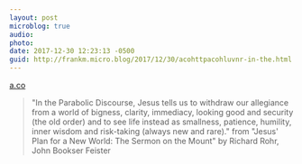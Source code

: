 ```yaml
---
layout: post
microblog: true
audio: 
photo: 
date: 2017-12-30 12:23:13 -0500
guid: http://frankm.micro.blog/2017/12/30/acohttpacohluvnr-in-the.html
---
```

 [a.co](http://a.co/0hLuVnR)

> "In the Parabolic Discourse, Jesus tells us to withdraw our allegiance from a world of bigness, clarity, immediacy, looking good and security (the old order) and to see life instead as smallness, patience, humility, inner wisdom and risk-taking (always new and rare)." from "Jesus' Plan for a New World: The Sermon on the Mount" by Richard Rohr, John Bookser Feister
